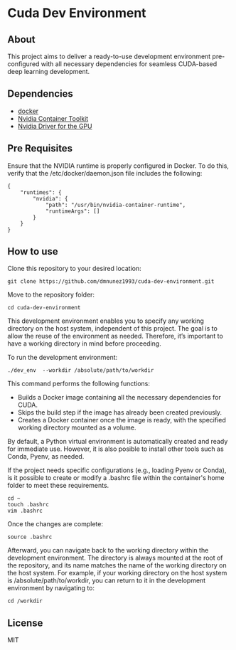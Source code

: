 # Cuda Dev Environment

## About

This project aims to deliver a ready-to-use development environment pre-configured with all necessary dependencies for seamless CUDA-based deep learning development.

## Dependencies

- [docker](https://www.docker.com/)
- [Nvidia Container Toolkit](https://github.com/NVIDIA/nvidia-container-toolkit)
- [Nvidia Driver for the GPU](https://www.nvidia.com/en-us/drivers/)

## Pre Requisites

Ensure that the NVIDIA runtime is properly configured in Docker. To do this, verify that the /etc/docker/daemon.json file includes the following:

```
{
    "runtimes": {
        "nvidia": {
            "path": "/usr/bin/nvidia-container-runtime",
            "runtimeArgs": []
        }
    }
}
```

## How to use

Clone this repository to your desired location:

    git clone https://github.com/dmnunez1993/cuda-dev-environment.git

Move to the repository folder:

    cd cuda-dev-environment

This development environment enables you to specify any working directory on the host system, independent of this project. The goal is to allow the reuse of the environment as needed. Therefore, it’s important to have a working directory in mind before proceeding.

To run the development environment:

    ./dev_env  --workdir /absolute/path/to/workdir

This command performs the following functions:

* Builds a Docker image containing all the necessary dependencies for CUDA.
* Skips the build step if the image has already been created previously.
* Creates a Docker container once the image is ready, with the specified working directory mounted as a volume.

By default, a Python virtual environment is automatically created and ready for immediate use.  However, it is also posible to install other tools such as Conda, Pyenv, as needed.

If the project needs specific configurations (e.g., loading Pyenv or Conda), is it possible to create or modify a .bashrc file within the container's home folder to meet these requirements.

    cd ~
    touch .bashrc
    vim .bashrc

Once the changes are complete:

    source .bashrc

Afterward, you can navigate back to the working directory within the development environment. The directory is always mounted at the root of the repository, and its name matches the name of the working directory on the host system. For example, if your working directory on the host system is /absolute/path/to/workdir, you can return to it in the development environment by navigating to:

    cd /workdir

## License

MIT
